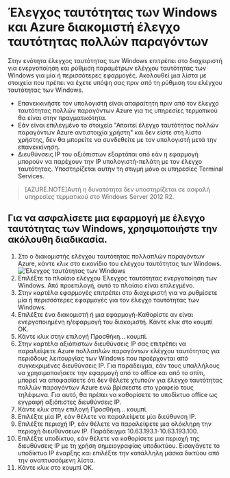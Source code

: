 <properties 
    pageTitle="Έλεγχος ταυτότητας των Windows και Azure διακομιστή έλεγχο ταυτότητας πολλών παραγόντων"
    description="Αυτή είναι η σελίδα ελέγχου ταυτότητας πολλαπλών παραγόντων Azure που θα σας βοηθήσουν στην ανάπτυξη ελέγχου ταυτότητας των Windows και Azure διακομιστής ελέγχου ταυτότητας πολλαπλών παραγόντων."
    services="multi-factor-authentication"
    documentationCenter=""
    authors="kgremban"
    manager="femila"
    editor="curtand"/>

<tags
    ms.service="multi-factor-authentication"
    ms.workload="identity"
    ms.tgt_pltfrm="na"
    ms.devlang="na"
    ms.topic="get-started-article"
    ms.date="08/04/2016"
    ms.author="kgremban"/>

# <a name="windows-authentication-and-azure-multi-factor-authentication-server"></a>Έλεγχος ταυτότητας των Windows και Azure διακομιστή έλεγχο ταυτότητας πολλών παραγόντων

Στην ενότητα έλεγχος ταυτότητας των Windows επιτρέπει στο διαχειριστή για ενεργοποίηση και ρύθμιση παραμέτρων ελέγχου ταυτότητας των Windows για μία ή περισσότερες εφαρμογές.  Ακολουθεί μια λίστα με στοιχεία που πρέπει να έχετε υπόψη σας πριν από τη ρύθμιση του ελέγχου ταυτότητας των Windows.

-  Επανεκκινήστε τον υπολογιστή είναι απαραίτητη πριν από τον έλεγχο ταυτότητας πολλών παραγόντων Azure για τις υπηρεσίες τερματικού θα είναι στην πραγματικότητα.
-  Εάν είναι επιλεγμένο το στοιχείο "Απαιτεί έλεγχο ταυτότητας πολλών παραγόντων Azure αντιστοιχία χρήστη" και δεν είστε στη λίστα χρήστης, δεν θα μπορείτε να συνδεθείτε με τον υπολογιστή μετά την επανεκκίνηση.
-  Διευθύνσεις IP του αξιόπιστων εξαρτάται από εάν η εφαρμογή μπορούν να παρέχουν την IP υπολογιστή-πελάτη με τον έλεγχο ταυτότητας. Υποστηρίζεται αυτήν τη στιγμή μόνο οι υπηρεσίες Terminal Services.  







>[AZURE.NOTE]Αυτή η δυνατότητα δεν υποστηρίζεται σε ασφαλή υπηρεσίες τερματικού στο Windows Server 2012 R2.




## <a name="to-secure-an-application-with-windows-authentication-use-the-following-procedure"></a>Για να ασφαλίσετε μια εφαρμογή με έλεγχο ταυτότητας των Windows, χρησιμοποιήστε την ακόλουθη διαδικασία.

1. Στο ο διακομιστής ελέγχου ταυτότητας πολλαπλών παραγόντων Azure, κάντε κλικ στο εικονίδιο του ελέγχου ταυτότητας των Windows.
![Έλεγχος ταυτότητας των Windows](./media/multi-factor-authentication-get-started-server-windows/windowsauth.png)
2. Επιλέξτε το πλαίσιο ελέγχου Έλεγχος ταυτότητας ενεργοποίηση των Windows. Από προεπιλογή, αυτό το πλαίσιο είναι επιλεγμένο.
3. Στην καρτέλα εφαρμογές επιτρέπει στο διαχειριστή για να ρυθμίσετε μία ή περισσότερες εφαρμογές για τον έλεγχο ταυτότητας των Windows.
4. Επιλέξτε ένα διακομιστή ή μια εφαρμογή-Καθορίστε αν είναι ενεργοποιημένη η/εφαρμογή του διακομιστή. Κάντε κλικ στο κουμπί OK.
5. Κάντε κλικ στην επιλογή Προσθήκη... κουμπί.
6. Στην καρτέλα αξιόπιστων διευθύνσεις IP σας επιτρέπει να παραλείψετε Azure πολλαπλών παραγόντων ελέγχου ταυτότητας για περιόδους λειτουργίας των Windows που προέρχονται από συγκεκριμένες διευθύνσεις IP. Για παράδειγμα, εάν τους υπαλλήλους να χρησιμοποιήσετε την εφαρμογή από το office και από το σπίτι, μπορεί να αποφασίσετε ότι δεν θέλετε χτυπούν για έλεγχο ταυτότητας πολλών παραγόντων Azure ενώ βρίσκεστε στο γραφείο τους τηλέφωνα. Για αυτό, θα πρέπει να καθορίσετε το υποδίκτυο office ως εγγραφή αξιόπιστες διευθύνσεις IP.
7. Κάντε κλικ στην επιλογή Προσθήκη... κουμπί.
8. Επιλέξτε μία IP, εάν θέλετε να παραλείψετε μία διεύθυνση IP.
9. Επιλέξτε περιοχή IP, εάν θέλετε να παραλείψετε μια ολόκληρη την περιοχή διευθύνσεων IP. Παράδειγμα 10.63.193.1-10.63.193.100.
10. Επιλέξτε υποδίκτυο, εάν θέλετε να καθορίσετε μια περιοχή της διευθύνσεις IP με τη χρήση σημειογραφίας υποδικτύου. Εισαγάγετε το υποδίκτυο IP έναρξης και επιλέξτε την κατάλληλη μάσκα δικτύου από την αναπτυσσόμενη λίστα.
11. Κάντε κλικ στο κουμπί OK.
